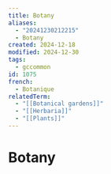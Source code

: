 ```yaml
---
title: Botany
aliases:
  - "20241230212215"
  - Botany
created: 2024-12-18
modified: 2024-12-30
tags:
  - gccommon
id: 1075
french:
  - Botanique
relatedTerm:
  - "[[Botanical gardens]]"
  - "[[Herbaria]]"
  - "[[Plants]]"
---
```

# Botany
